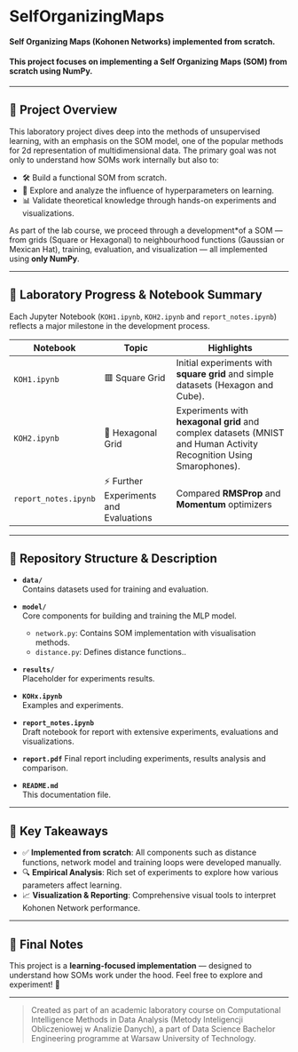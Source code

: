 # SelfOrganizingMaps
#### Self Organizing Maps (Kohonen Networks) implemented from scratch. 
#### This project focuses on implementing a **Self Organizing Maps (SOM)** from scratch using **NumPy**.
---

## 🎯 Project Overview

This laboratory project dives deep into the methods of unsupervised learning, with an emphasis on the SOM model, one of the popular methods for 2d representation of multidimensional data. The primary goal was not only to understand how SOMs work internally but also to:

- 🛠️ Build a functional SOM from scratch.
- 🔬 Explore and analyze the influence of hyperparameters on learning.
- 📊 Validate theoretical knowledge through hands-on experiments and visualizations.

As part of the lab course, we proceed through a development*of a SOM — from grids (Square or Hexagonal) to neighbourhood functions (Gaussian or Mexican Hat), training, evaluation, and visualization — all implemented using **only NumPy**.

---

## 🧪 Laboratory Progress & Notebook Summary

Each Jupyter Notebook (`KOH1.ipynb`, `KOH2.ipynb` and `report_notes.ipynb`) reflects a major milestone in the development process.

| Notebook | Topic | Highlights |
|----------|-------|------------|
| `KOH1.ipynb` | 🟥 Square Grid  | Initial experiments with **square grid** and simple datasets (Hexagon and Cube). |
| `KOH2.ipynb` | 🛑 Hexagonal Grid | Experiments with **hexagonal grid** and complex datasets (MNIST and Human Activity Recognition Using Smarophones). |
| `report_notes.ipynb` | ⚡ Further Experiments and Evaluations  | Compared **RMSProp** and **Momentum** optimizers |


---

## 📁 Repository Structure & Description

- **`data/`**  
  Contains datasets used for training and evaluation.

- **`model/`**  
  Core components for building and training the MLP model.
  - `network.py`: Contains SOM implementation with visualisation methods.
  - `distance.py`: Defines distance functions..
    
- **`results/`**  
  Placeholder for experiments results.

- **`KOHx.ipynb`**  
  Examples and experiments.

- **`report_notes.ipynb`**  
  Draft notebook for report with extensive experiments, evaluations and visualizations.

- **`report.pdf`**
  Final report including experiments, results analysis and comparison.

- **`README.md`**  
  This documentation file.


---

## 📌 Key Takeaways

- ✅ **Implemented from scratch**: All components such as distance functions, network model and training loops were developed manually.
- 🔍 **Empirical Analysis**: Rich set of experiments to explore how various parameters affect learning.
- 📈 **Visualization & Reporting**: Comprehensive visual tools to interpret Kohonen Network performance.

---

## 🧾 Final Notes

This project is a **learning-focused implementation** — designed to understand how SOMs work under the hood. Feel free to explore and experiment! 🚀

---

> Created as part of an academic laboratory course on Computational Intelligence Methods in Data Analysis (Metody Inteligencji Obliczeniowej w Analizie Danych), a part of Data Science Bachelor Engineering programme at Warsaw University of Technology.
